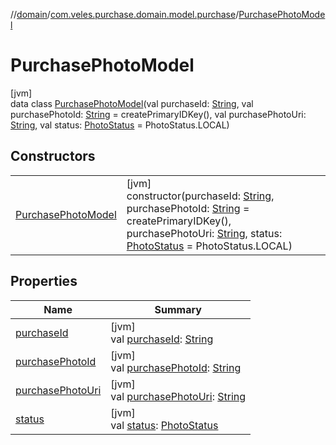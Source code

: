 //[domain](../../../index.md)/[com.veles.purchase.domain.model.purchase](../index.md)/[PurchasePhotoModel](index.md)

# PurchasePhotoModel

[jvm]\
data class [PurchasePhotoModel](index.md)(val purchaseId: [String](https://kotlinlang.org/api/latest/jvm/stdlib/kotlin/-string/index.html), val purchasePhotoId: [String](https://kotlinlang.org/api/latest/jvm/stdlib/kotlin/-string/index.html) = createPrimaryIDKey(), val purchasePhotoUri: [String](https://kotlinlang.org/api/latest/jvm/stdlib/kotlin/-string/index.html), val status: [PhotoStatus](../-photo-status/index.md) = PhotoStatus.LOCAL)

## Constructors

| | |
|---|---|
| [PurchasePhotoModel](-purchase-photo-model.md) | [jvm]<br>constructor(purchaseId: [String](https://kotlinlang.org/api/latest/jvm/stdlib/kotlin/-string/index.html), purchasePhotoId: [String](https://kotlinlang.org/api/latest/jvm/stdlib/kotlin/-string/index.html) = createPrimaryIDKey(), purchasePhotoUri: [String](https://kotlinlang.org/api/latest/jvm/stdlib/kotlin/-string/index.html), status: [PhotoStatus](../-photo-status/index.md) = PhotoStatus.LOCAL) |

## Properties

| Name | Summary |
|---|---|
| [purchaseId](purchase-id.md) | [jvm]<br>val [purchaseId](purchase-id.md): [String](https://kotlinlang.org/api/latest/jvm/stdlib/kotlin/-string/index.html) |
| [purchasePhotoId](purchase-photo-id.md) | [jvm]<br>val [purchasePhotoId](purchase-photo-id.md): [String](https://kotlinlang.org/api/latest/jvm/stdlib/kotlin/-string/index.html) |
| [purchasePhotoUri](purchase-photo-uri.md) | [jvm]<br>val [purchasePhotoUri](purchase-photo-uri.md): [String](https://kotlinlang.org/api/latest/jvm/stdlib/kotlin/-string/index.html) |
| [status](status.md) | [jvm]<br>val [status](status.md): [PhotoStatus](../-photo-status/index.md) |
